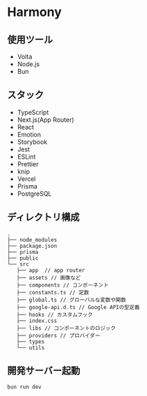 # Harmony

## 使用ツール
- Volta
- Node.js
- Bun

## スタック
- TypeScript
- Next.js(App Router)
- React
- Emotion
- Storybook
- Jest
- ESLint
- Prettier
- knip
- Vercel
- Prisma
- PostgreSQL

## ディレクトリ構成

```
.
├── node_modules
├── package.json
├── prisma
├── public
└── src
   ├── app  // app router
   ├── assets // 画像など
   ├── components // コンポーネント
   ├── constants.ts // 定数
   ├── global.ts // グローバルな変数や関数
   ├── google-api.d.ts // Google APIの型定義
   ├── hooks // カスタムフック
   ├── index.css 
   ├── libs // コンポーネントのロジック
   ├── providers // プロバイダー
   ├── types
   └── utils
```


## 開発サーバー起動
```bash
bun run dev
```

